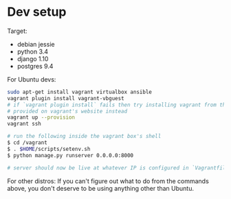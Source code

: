 # Dev setup

Target:

- debian jessie
- python 3.4
- django 1.10
- postgres 9.4

For Ubuntu devs:

```bash
sudo apt-get install vagrant virtualbox ansible
vagrant plugin install vagrant-vbguest
# if `vagrant plugin install` fails then try installing vagrant from the .deb
# provided on vagrant's website instead
vagrant up --provision
vagrant ssh

# run the following inside the vagrant box's shell
$ cd /vagrant
$ . $HOME/scripts/setenv.sh
$ python manage.py runserver 0.0.0.0:8000

# server should now be live at whatever IP is configured in `Vagrantfile`.
```

For other distros: If you can't figure out what to do from the commands above,
you don't deserve to be using anything other than Ubuntu.
